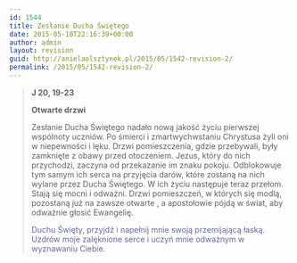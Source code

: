 ```yaml
---
id: 1544
title: Zesłanie Ducha Świętego
date: 2015-05-18T22:16:39+00:00
author: admin
layout: revision
guid: http://anielaolsztynek.pl/2015/05/1542-revision-2/
permalink: /2015/05/1542-revision-2/
---
```

> **J 20, 19-23**
> 
> **Otwarte drzwi**
> 
> Zesłanie Ducha Świętego nadało nową jakość życiu pierwszej wspólnoty uczniów. Po śmierci i zmartwychwstaniu Chrystusa żyli oni w niepewności i lęku. Drzwi pomieszczenia, gdzie przebywali, były zamknięte z obawy przed otoczeniem. Jezus, który do nich przychodzi, zaczyna od przekazanie im znaku pokoju. Odblokowuje tym samym ich serca na przyjęcia darów, które zostaną na nich wylane przez Ducha Świętego. W ich życiu następuje teraz przełom. Stają się mocni i odważni. Drzwi pomieszczeń, w których się modlą, pozostaną już na zawsze otwarte , a apostołowie pójdą w świat, aby odważnie głosić Ewangelię.
> 
> <span style="color: #666699;">Duchu Święty, przyjdź i napełnij mnie swoją przemijającą łaską. Uzdrów moje zalęknione serce i uczyń mnie odważnym w wyznawaniu Ciebie.</span>